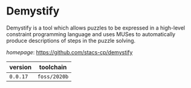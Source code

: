 # Demystify

Demystify is a tool which allows puzzles to be expressed in a high-level constraint programming language and uses MUSes to automatically produce descriptions of steps in the puzzle solving.

*homepage*: <https://github.com/stacs-cp/demystify>

version | toolchain
--------|----------
``0.0.17`` | ``foss/2020b``
